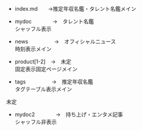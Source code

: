 
- index.md　　→推定年収名鑑・タレント名鑑メイン <br/>

- mydoc　　　　→　タレント名鑑 <br/>
シャッフル表示
- news　　　　　→　オフィシャルニュース <br/>
時刻表示メイン
- product[1-2]　→　未定　<br/>
固定表示固定ページメイン
- tags　　　　　→　推定年収名鑑 <br/>
タグテーブル表示メイン

未定 <br/>
- mydoc2　　　　→　持ち上げ・エンタメ記事 <br/>
シャッフル非表示






